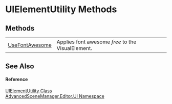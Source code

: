 # UIElementUtility Methods




## Methods
<table>
<tr>
<td><a href="M_AdvancedSceneManager_Editor_UI_UIElementUtility_UseFontAwesome.md">UseFontAwesome</a></td>
<td>Applies font awesome <em>free</em> to the VisualElement.</td></tr>
</table>

## See Also


#### Reference
<a href="T_AdvancedSceneManager_Editor_UI_UIElementUtility.md">UIElementUtility Class</a>  
<a href="N_AdvancedSceneManager_Editor_UI.md">AdvancedSceneManager.Editor.UI Namespace</a>  
